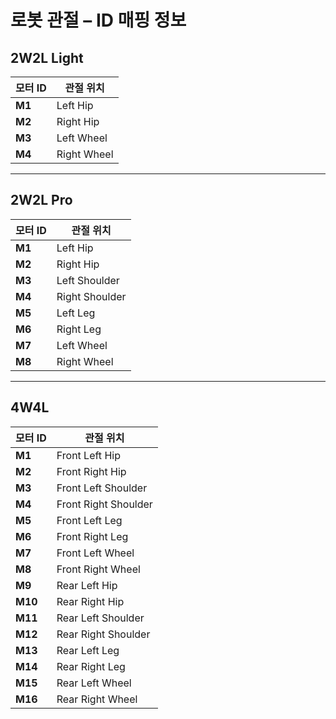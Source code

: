 # 로봇 관절 – ID 매핑 정보

## 2W2L Light
| 모터 ID | 관절 위치   |
|---------|-------------|
| **M1**  | Left Hip    |
| **M2**  | Right Hip   |
| **M3**  | Left Wheel  |
| **M4**  | Right Wheel |

---

## 2W2L Pro
| 모터 ID | 관절 위치   |
|---------|-------------|
| **M1**  | Left Hip    |
| **M2**  | Right Hip   |
| **M3**  | Left Shoulder  |
| **M4**  | Right Shoulder |
| **M5**  | Left Leg |
| **M6**  | Right Leg |
| **M7**  | Left Wheel |
| **M8**  | Right Wheel |

---

## 4W4L
| 모터 ID | 관절 위치   |
|---------|-------------|
| **M1**  | Front Left Hip    |
| **M2**  | Front Right Hip   |
| **M3**  | Front Left Shoulder  |
| **M4**  | Front Right Shoulder |
| **M5**  | Front Left Leg |
| **M6**  | Front Right Leg |
| **M7**  | Front Left Wheel |
| **M8**  | Front Right Wheel |
| **M9**  | Rear Left Hip    |
| **M10**  | Rear Right Hip   |
| **M11**  | Rear Left Shoulder  |
| **M12**  | Rear Right Shoulder |
| **M13**  | Rear Left Leg |
| **M14**  | Rear Right Leg |
| **M15**  | Rear Left Wheel |
| **M16**  | Rear Right Wheel |
